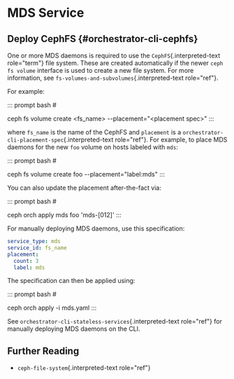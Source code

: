 # MDS Service

## Deploy CephFS {#orchestrator-cli-cephfs}

One or more MDS daemons is required to use the
`CephFS`{.interpreted-text role="term"} file system. These are created
automatically if the newer `ceph fs volume` interface is used to create
a new file system. For more information, see
`fs-volumes-and-subvolumes`{.interpreted-text role="ref"}.

For example:

::: prompt
bash \#

ceph fs volume create \<fs_name\> \--placement=\"\<placement spec\>\"
:::

where `fs_name` is the name of the CephFS and `placement` is a
`orchestrator-cli-placement-spec`{.interpreted-text role="ref"}. For
example, to place MDS daemons for the new `foo` volume on hosts labeled
with `mds`:

::: prompt
bash \#

ceph fs volume create foo \--placement=\"label:mds\"
:::

You can also update the placement after-the-fact via:

::: prompt
bash \#

ceph orch apply mds foo \'mds-\[012\]\'
:::

For manually deploying MDS daemons, use this specification:

``` yaml
service_type: mds
service_id: fs_name
placement:
  count: 3
  label: mds
```

The specification can then be applied using:

::: prompt
bash \#

ceph orch apply -i mds.yaml
:::

See `orchestrator-cli-stateless-services`{.interpreted-text role="ref"}
for manually deploying MDS daemons on the CLI.

## Further Reading

-   `ceph-file-system`{.interpreted-text role="ref"}
